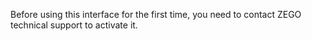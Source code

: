<div class="mk-warning">

Before using this interface for the first time, you need to contact ZEGO technical support to activate it. 

</div>






